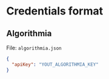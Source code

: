# Credentials format

## Algorithmia

File: `algorithmia.json`

```json
{
  "apiKey": "YOUT_ALGORITHMIA_KEY"
}
```
